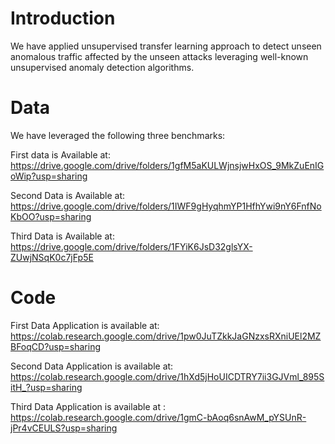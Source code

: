 # Introduction
We have applied unsupervised transfer learning approach to detect unseen anomalous traffic affected by the unseen attacks leveraging well-known unsupervised anomaly detection algorithms. 

# Data

We have leveraged the following three benchmarks: 

First data is Available at: https://drive.google.com/drive/folders/1gfM5aKULWjnsjwHxOS_9MkZuEnIGoWip?usp=sharing

Second Data is Available at: https://drive.google.com/drive/folders/1IWF9gHyqhmYP1HfhYwi9nY6FnfNoKbOO?usp=sharing

Third Data is Available at: https://drive.google.com/drive/folders/1FYiK6JsD32glsYX-ZUwjNSqK0c7jFp5E

# Code

First Data Application is available at: https://colab.research.google.com/drive/1pw0JuTZkkJaGNzxsRXniUEl2MZBFoqCD?usp=sharing

Second Data Application is available at: https://colab.research.google.com/drive/1hXd5jHoUICDTRY7ii3GJVml_895SitH_?usp=sharing

Third Data Application is available at : https://colab.research.google.com/drive/1gmC-bAoq6snAwM_pYSUnR-jPr4vCEULS?usp=sharing
